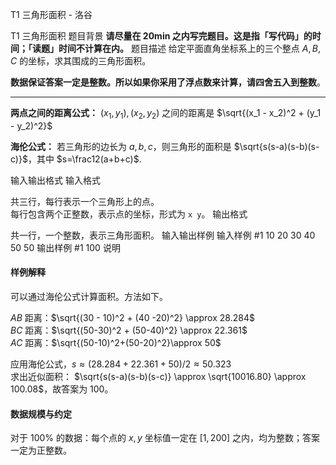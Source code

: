



T1 三角形面积 - 洛谷














T1 三角形面积
题目背景
**请尽量在 20min 之内写完题目。这是指「写代码」的时间；「读题」时间不计算在内。**
题目描述
给定平面直角坐标系上的三个整点 $A, B, C$ 的坐标，求其围成的三角形面积。

**数据保证答案一定是整数。所以如果你采用了浮点数来计算，请四舍五入到整数**。

---

**两点之间的距离公式：** $(x_1, y_1), (x_2, y_2)$ 之间的距离是 $\sqrt{(x_1 - x_2)^2 + (y_1 - y_2)^2}$   

**海伦公式：** 若三角形的边长为 $a, b, c$，则三角形的面积是 $\sqrt{s(s-a)(s-b)(s-c)}$，其中 $s=\frac12(a+b+c)$.

输入输出格式
输入格式

共三行，每行表示一个三角形上的点。  
每行包含两个正整数，表示点的坐标，形式为 `x y`。
输出格式

共一行，一个整数，表示三角形面积。
输入输出样例
输入样例 #1
10 20
30 40
50 50
输出样例 #1
100
说明
#### 样例解释
可以通过海伦公式计算面积。方法如下。

$AB$ 距离：$\sqrt{(30 - 10)^2 + (40 -20)^2} \approx 28.284$  
$BC$ 距离：$\sqrt{(50-30)^2 + (50-40)^2} \approx 22.361$  
$AC$ 距离：$\sqrt{(50-10)^2+(50-20)^2}\approx 50$

应用海伦公式，$s \approx (28.284 + 22.361 + 50) / 2 \approx 50.323$  
求出近似面积： $\sqrt{s(s-a)(s-b)(s-c)} \approx \sqrt{10016.80} \approx 100.08$，故答案为 $100$。



#### 数据规模与约定

对于 $100\%$ 的数据：每个点的 $x, y$ 坐标值一定在 $[1, 200]$ 之内，均为整数；答案一定为正整数。







